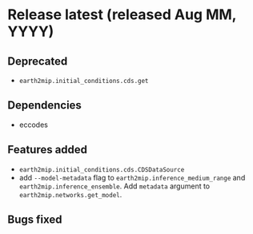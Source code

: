 # Release latest (released Aug MM, YYYY)

## Deprecated

- `earth2mip.initial_conditions.cds.get`

## Dependencies

- eccodes

## Features added

- `earth2mip.initial_conditions.cds.CDSDataSource`
- add `--model-metadata` flag to `earth2mip.inference_medium_range` and
  `earth2mip.inference_ensemble`. Add `metadata` argument to
  `earth2mip.networks.get_model`.

## Bugs fixed
